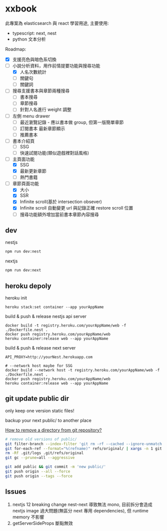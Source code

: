 # xxbook

此專案為 elasticsearch 與 react 學習用途, 主要使用:

- typescript: next, nest
- python 文本分析

Roadmap:

- [x] 支援亮色與暗色系切換
- [ ] 小說分析資料，用作前情提要功能與搜尋功能
  - [x] 人名次數統計
  - [ ] 關鍵句
  - [ ] 關鍵詞
- [ ] 搜尋支援書本與章節兩種搜尋
  - [ ] 書本搜尋
  - [ ] 章節搜尋
  - [ ] 針對人名進行 weight 調整
- [ ] 左側 menu drawer
  - [ ] 最近瀏覽記錄 - 應以書本做 group, 但第一版簡單章節
  - [ ] 訂閱書本 最新章節顯示
  - [ ] 推薦書本
- [ ] 書本介紹頁
  - [ ] SSG
  - [ ] 快速試閱功能(類似遊戲裡對話風格)
- [ ] 主頁面功能
  - [x] SSG
  - [x] 最新更新章節
  - [ ] 熱門書籍
- [ ] 章節頁面功能
  - [x] 大小
  - [x] SSR
  - [x] Infinite scroll(基於 intersection obsever)
  - [x] Infinite scroll 自動變更 url 與記錄正確 restore scroll 位置
  - [ ] 搜尋功能額外增加當前書本章節內容搜尋

## dev

nestjs

```bash
npm run dev:nest
```

nextjs

```bash
npm run dev:next
```

## heroku depoly

heroku init

```shell
heroku stack:set container --app yourAppName
```

build & push & release nestjs api server

```shell
docker build -t registry.heroku.com/yourAppName/web -f ./Dockerfile.nest .
docker push registry.heroku.com/yourAppName/web
heroku container:release web --app yourAppName
```

build & push & release next server

```shell
API_PROXY=http://yourNest.herokuapp.com
```

```shell
# --network host maybe for SSG
docker build --network host -t registry.heroku.com/yourAppName/web -f ./Dockerfile.next .
docker push registry.heroku.com/yourAppName/web
heroku container:release web --app yourAppName
```

## git update public dir

only keep one version static files!

backup your next public/ to another place

[How to remove a directory from git repository?](https://stackoverflow.com/questions/6313126/how-to-remove-a-directory-from-git-repository/56140096#56140096)

```bash
# remove old versions of public/
git filter-branch --index-filter 'git rm -rf --cached --ignore-unmatch public/' --prune-empty --tag-name-filter cat -- --all
git for-each-ref --format="%(refname)" refs/original/ | xargs -n 1 git update-ref -d
rm -Rf .git/logs .git/refs/original
git gc --prune=all --aggressive

git add public && git commit -m 'new public/'
git push origin --all --force
git push origin --tags --force
```

## Issues

1. nextjs 12 breaking change nest-next 導致無法 mono, 目前拆分會造成 nextjs image 過大問題(無區分 next 專用 dependencies), 但 runtime memory 不影響
2. getServerSideProps 斷點無效
